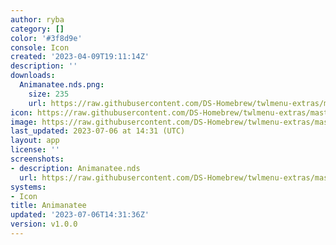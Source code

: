 ```yaml
---
author: ryba
category: []
color: '#3f8d9e'
console: Icon
created: '2023-04-09T19:11:14Z'
description: ''
downloads:
  Animanatee.nds.png:
    size: 235
    url: https://raw.githubusercontent.com/DS-Homebrew/twlmenu-extras/master/_nds/TWiLightMenu/icons/Animanatee.nds.png
icon: https://raw.githubusercontent.com/DS-Homebrew/twlmenu-extras/master/_nds/TWiLightMenu/icons/Animanatee.nds.png
image: https://raw.githubusercontent.com/DS-Homebrew/twlmenu-extras/master/_nds/TWiLightMenu/icons/Animanatee.nds.png
last_updated: 2023-07-06 at 14:31 (UTC)
layout: app
license: ''
screenshots:
- description: Animanatee.nds
  url: https://raw.githubusercontent.com/DS-Homebrew/twlmenu-extras/master/_nds/TWiLightMenu/icons/Animanatee.nds.png
systems:
- Icon
title: Animanatee
updated: '2023-07-06T14:31:36Z'
version: v1.0.0
---
```


